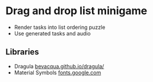 # Drag and drop list minigame
- Render tasks into list ordering puzzle
- Use generated tasks and audio

## Libraries
 - Dragula [bevacqua.github.io/dragula/](https://bevacqua.github.io/dragula/)
 - Material Symbols [fonts.google.com](https://fonts.google.com/)